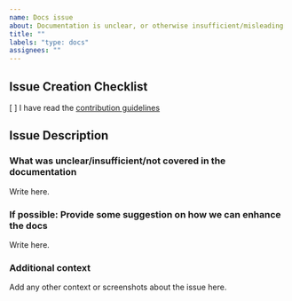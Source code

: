 ```yaml
---
name: Docs issue
about: Documentation is unclear, or otherwise insufficient/misleading
title: ""
labels: "type: docs"
assignees: ""
---
```


<!--
If you don't follow the issue template, your issue may be closed.
Please note this is an issue tracker, not a support forum.
For general questions, please use StackOverflow.
-->

## Issue Creation Checklist

[ ] I have read the [contribution guidelines](https://github.com/sequelize/sequelize/blob/main/CONTRIBUTING.md)

## Issue Description

### What was unclear/insufficient/not covered in the documentation

Write here.

### If possible: Provide some suggestion on how we can enhance the docs

Write here.

### Additional context

Add any other context or screenshots about the issue here.
